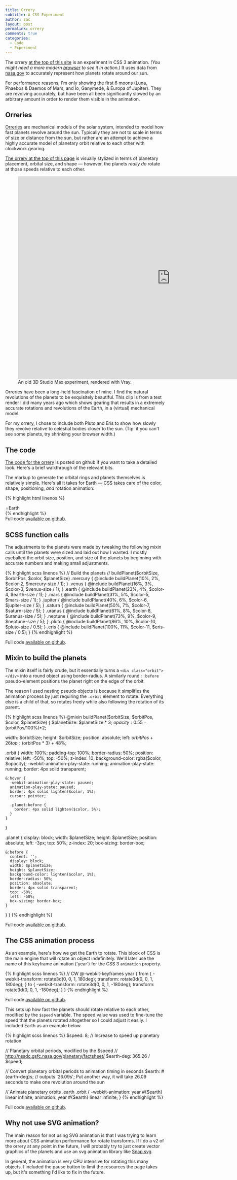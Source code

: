 ```yaml
---
title: Orrery
subtitle: A CSS Experiment
author: zac
layout: post
permalink: orrery
comments: true
categories:
  - Code
  - Experiment
---
```


The orrery <a href="#top">at the top of this site</a> is an experiment in CSS 3 
animation. *(You might need a more modern <a href="https://www.google.com/chrome/browser/desktop/index.html">browser</a> to see it in action.)* It uses
data from <a href="http://nssdc.gsfc.nasa.gov/planetary/factsheet/">nasa.gov</a>
to accurately represent how planets rotate around our sun.

For performance reasons, I'm only showing the first 6 moons (Luna, Phaebos & Daemos of Mars, and Io, Ganymede, & Europa of Jupiter). They are revolving
accurately, but have been all been significantly slowed by an arbitrary amount in order to render
them visible in the animation.

<!-- more -->
<div class="anchor-offset" id="more"></div>

## Orreries

<a href="http://en.wikipedia.org/wiki/Orrery">Orreries</a> are mechanical models of the solar system, intended to model how fast planets revolve around the sun. Typically they are not to scale in terms of size or distance from the sun, but rather are an attempt to achieve a highly accurate model of planetary orbit relative to each other with clockwork gearing.

<a href="#top">The orrery at the top of this page</a> is visually stylized in terms of planetary placement, orbital size, and shape &mdash; however, the planets *really do* rotate at those speeds relative to each other.

<figure><iframe width="960" height="640" src="https://www.youtube-nocookie.com/embed/-cquQ29Glos?rel=0&amp;controls=0&amp;autoplay=1&amp;loop=1" frameborder="0" allowfullscreen></iframe><figcaption>An old 3D Studio Max experiment, rendered with Vray.</figcaption></figure>

Orreries have been a long-held fascination of mine. I find the natural revolutions of the planets to be exquisitely beautiful. This clip is from a test render I did many years ago which shows gearing that results in a extremely accurate rotations and revolutions of the Earth, in a (virtual) mechanical model.

For my orrery, I chose to include both Pluto and Eris to show how slowly they
revolve relative to celestial bodies closer to the sun. (Tip: if you can't see some
planets, try shrinking your browser width.)

## The code

<a href="https://github.com/zachalbert/zachalbert.com_v6#the-orrery">The code for
the orrery</a> is posted on github if you want to take a detailed look. Here's a brief walkthrough of the relevant bits.

The markup to generate the orbital rings and planets themselves is relatively simple. Here's all it takes for Earth &mdash; CSS takes care of the color, shape, positioning, *and* rotation animation:

{% highlight html linenos %}
<div class="earth" id="earth">
  <div class="label"><span class="symbol">♁</span>Earth</div>
  <div class="orbit">
    <div class="planet">
      <div class="satellite s_1"></div>
    </div>
  </div>
</div>
{% endhighlight %}
<div class="note">
  Full code <a href="https://github.com/zachalbert/zachalbert.com_v6#the-orrery">available on github</a>.
</div>

## SCSS function calls

The adjustments to the planets were made by tweaking the following mixin calls
until the planets were sized and laid out how I wanted. I mostly eyeballed the
orbit size, position, and size of the planets by beginning with accurate numbers
and making small adjustments.

{% highlight scss linenos %}
// Build the planets
// buildPlanet($orbitSize, $orbitPos, $color, $planetSize)
.mercury { @include buildPlanet(10%,  2%, $color-2, $mercury-size / 1); }
.venus   { @include buildPlanet(16%,  3%, $color-3, $venus-size / 1); }
.earth   { @include buildPlanet(23%,  4%, $color-4, $earth-size / 1); }
.mars    { @include buildPlanet(31%,  5%, $color-5, $mars-size / 1); }
.jupiter { @include buildPlanet(40%,  6%, $color-6, $jupiter-size / 5); }
.saturn  { @include buildPlanet(50%,  7%, $color-7, $saturn-size / 5); }
.uranus  { @include buildPlanet(61%,  8%, $color-8, $uranus-size / 5); }
.neptune { @include buildPlanet(73%,  9%, $color-9, $neptune-size / 5); }
.pluto   { @include buildPlanet(86%, 10%, $color-10, $pluto-size / 0.5); }
.eris    { @include buildPlanet(100%, 11%, $color-11, $eris-size / 0.5); }
{% endhighlight %}
<div class="note">
  Full code <a href="https://github.com/zachalbert/zachalbert.com_v6#the-orrery">available on github</a>.
</div>

## Mixin to build the planets

The mixin itself is fairly crude, but it essentially turns a `<div class="orbit"></div>`
into a round object using border-radius. A similarly round `::before` pseudo-element
positions the planet right on the edge of the orbit.

The reason I used nesting pseudo objects is because it simplifies the animation process by just requiring the `.orbit` element to rotate. Everything else is a child of that, so rotates freely while also following the rotation of its parent.

{% highlight scss linenos %}
@mixin buildPlanet($orbitSize, $orbitPos, $color, $planetSize) {
  $planetSize: $planetSize * 3;
  $opacity: 0.55 - ($orbitPos/100%)*2;

  width: $orbitSize;
  height: $orbitSize;
  position: absolute;
  left: $orbitPos + 26%;
  top: ($orbitPos * 3) + 48%;

  .orbit {
    width: 100%;
    padding-top: 100%;
    border-radius: 50%;
    position: relative;
    left: -50%;
    top: -50%;
    z-index: 10;
    background-color: rgba($color, $opacity);
    -webkit-animation-play-state: running;
    animation-play-state: running;
    border: 4px solid transparent;

    &:hover {
      -webkit-animation-play-state: paused;
      animation-play-state: paused;
      border: 4px solid lighten($color, 1%);
      cursor: pointer;

      .planet:before {
        border: 4px solid lighten($color, 5%);
      }
    }
  }

  .planet {
    display: block;
    width: $planetSize;
    height: $planetSize;
    position: absolute;
    left: -3px;
    top: 50%;
    z-index: 20;
    box-sizing: border-box;

    &:before {
      content: '';
      display: block;
      width: $planetSize;
      height: $planetSize;
      background-color: lighten($color, 1%);
      border-radius: 50%;
      position: absolute;
      border: 4px solid transparent;
      top: -50%;
      left: -50%;
      box-sizing: border-box;
    }
  }
}
{% endhighlight %}
<div class="note">
  Full code <a href="https://github.com/zachalbert/zachalbert.com_v6#the-orrery">available on github</a>.
</div>

## The CSS animation process

As an example, here's how we get the Earth to rotate. This block of CSS is the main
engine that will rotate an object indefinitely. We'll later use the name of this keyframe animation ('year') for the 
CSS 3 `animation` property.

{% highlight scss linenos %}
// CW
@-webkit-keyframes year {
  from {
    -webkit-transform: rotate3d(0, 0, 1, 180deg);
            transform: rotate3d(0, 0, 1, 180deg);
  }
  to {
    -webkit-transform: rotate3d(0, 0, 1, -180deg);
            transform: rotate3d(0, 0, 1, -180deg);
  }
}
{% endhighlight %}
<div class="note">
  Full code <a href="https://github.com/zachalbert/zachalbert.com_v6#the-orrery">available on github</a>.
</div>

This sets up how fast the planets should rotate relative to each other, modified by the `$speed` variable. The speed value was used to fine-tune the speed that the planets rotated altogether so I could adjust it easily. I included Earth as an example below.

{% highlight scss linenos %}
$speed:   8; // Increase to speed up planetary rotation

// Planetary orbital periods, modified by the $speed
// http://nssdc.gsfc.nasa.gov/planetary/factsheet/
$earth-deg:    365.26 / $speed;

// Convert planetary orbital periods to animation timing in seconds
$earth:        #{earth-deg}s; // outputs '26.09s'; Put another way, it will take 26.09 seconds to make one revolution around the sun

// Animate planetary orbits
.earth .orbit  { -webkit-animation: year #{$earth} linear infinite;
                         animation: year #{$earth} linear infinite; }
{% endhighlight %}
<div class="note">
  Full code <a href="https://github.com/zachalbert/zachalbert.com_v6#the-orrery">available on github</a>.
</div>

## Why not use SVG animation?

The main reason for not using SVG animation is that I was trying to learn more about CSS animation performance for rotate transforms. If I do a v2 of the orrery at any point in the future, I will probably try to just create vector graphics of the planets and use an svg animation library like <a href="http://snapsvg.io/">Snap.svg</a>.

In general, the animation is very CPU intensive for rotating this many objects. I included the pause button to limit the resources the page takes up, but it's something I'd like to fix in the future.